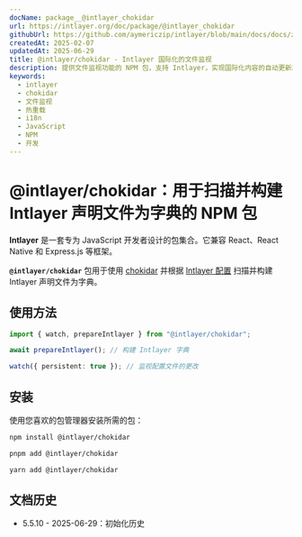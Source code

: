 ```yaml
---
docName: package__@intlayer_chokidar
url: https://intlayer.org/doc/package/@intlayer_chokidar
githubUrl: https://github.com/aymericzip/intlayer/blob/main/docs/docs/zh/packages/@intlayer/chokidar/index.md
createdAt: 2025-02-07
updatedAt: 2025-06-29
title: @intlayer/chokidar - Intlayer 国际化的文件监视
description: 提供文件监视功能的 NPM 包，支持 Intlayer，实现国际化内容的自动更新和热重载。
keywords:
  - intlayer
  - chokidar
  - 文件监视
  - 热重载
  - i18n
  - JavaScript
  - NPM
  - 开发
---
```


# @intlayer/chokidar：用于扫描并构建 Intlayer 声明文件为字典的 NPM 包

**Intlayer** 是一套专为 JavaScript 开发者设计的包集合。它兼容 React、React Native 和 Express.js 等框架。

**`@intlayer/chokidar`** 包用于使用 [chokidar](https://github.com/paulmillr/chokidar) 并根据 [Intlayer 配置](https://github.com/aymericzip/intlayer/blob/main/docs/docs/zh/configuration.md) 扫描并构建 Intlayer 声明文件为字典。

## 使用方法

```ts
import { watch, prepareIntlayer } from "@intlayer/chokidar";

await prepareIntlayer(); // 构建 Intlayer 字典

watch({ persistent: true }); // 监视配置文件的更改
```

## 安装

使用您喜欢的包管理器安装所需的包：

```bash packageManager="npm"
npm install @intlayer/chokidar
```

```bash packageManager="pnpm"
pnpm add @intlayer/chokidar
```

```bash packageManager="yarn"
yarn add @intlayer/chokidar
```

## 文档历史

- 5.5.10 - 2025-06-29：初始化历史

